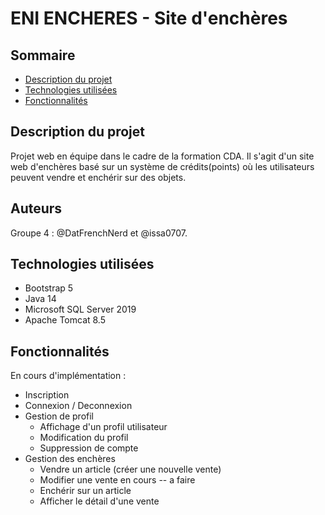 # ENI ENCHERES - Site d'enchères
## Sommaire
* [Description du projet](#description-du-projet)
* [Technologies utilisées](#technologies-utilisées)
* [Fonctionnalités](#fonctionnalités)

## Description du projet
Projet web en équipe dans le cadre de la formation CDA.
Il s'agit d'un site web d'enchères basé sur un système de crédits(points) où les utilisateurs peuvent vendre et enchérir sur des objets.

## Auteurs
Groupe 4 : @DatFrenchNerd et @issa0707.

## Technologies utilisées
* Bootstrap 5
* Java 14
* Microsoft SQL Server 2019
* Apache Tomcat 8.5

## Fonctionnalités
En cours d'implémentation :
* Inscription
* Connexion / Deconnexion
* Gestion de profil
  * Affichage d'un profil utilisateur
  * Modification du profil
  * Suppression de compte
* Gestion des enchères
  * Vendre un article (créer une nouvelle vente)
  * Modifier une vente en cours -- a faire
  * Enchérir sur un article
  * Afficher le détail d'une vente
